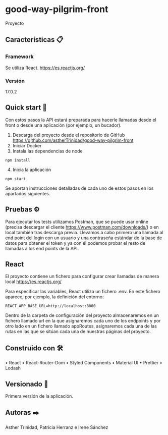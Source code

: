 # good-way-pilgrim-front
Proyecto



## Características 📋

###	Framework

Se utiliza React. https://es.reactjs.org/

###	Versión

17.0.2

## Quick start 🚀

Con estos pasos la API estará preparada para hacerle llamadas desde el front o desde una aplicación (por ejemplo, un bucador).
1.	Descarga del proyecto desde el repositorio de GitHub https://github.com/astherTrinidad/good-way-pilgrim-front
2.  Iniciar Docker
3.	Instala las dependencias de node
```
npm install
```

4.	Inicia la aplicación
```
npm start
```

Se aportan instrucciones detalladas de cada uno de estos pasos en los apartados siguientes.


## Pruebas ⚙️

Para ejecutar los tests utilizamos Postman, que se puede usar online (precisa descargar el cliente https://www.postman.com/downloads/) o en local también tras descarga previa. Llevamos a cabo primero una llamada al end point del login con un usuario y una contraseña estándar de la base de datos para obtener el token y ya con él podemos probar el resto de llamadas a los end points de la API.


## React

El proyecto contiene un fichero para configurar crear llamadas de manera local https://es.reactjs.org/ 

Para especificar las variables, React utiliza un fichero .env. En este fichero aparece, por ejemplo, la definición del entorno:
```
REACT_APP_BASE_URL=http://localhost:8000
```
Dentro de la carpeta de configuración del proyecto almacenaremos en un fichero llamado url en la que asignaremos cada uno de los endpoints y por otro lado en un fichero llamado appRoutes, asignaremos cada una de las rutas en las que se sitúan cada una de nuestras páginas del proyecto.


## Construido con 🛠️

•	React
•	React-Router-Dom
•	Styled Components
•	Material UI
•	Prettier
•	Lodash

## Versionado 📌

Primera versión de la aplicación.


## Autoras ✒️

Asther Trinidad, Patricia Herranz e Irene Sánchez
